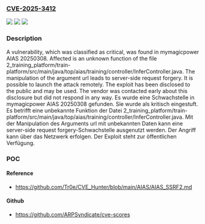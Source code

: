 ### [CVE-2025-3412](https://cve.mitre.org/cgi-bin/cvename.cgi?name=CVE-2025-3412)
![](https://img.shields.io/static/v1?label=Product&message=AIAS&color=blue)
![](https://img.shields.io/static/v1?label=Version&message=20250308%20&color=brightgreen)
![](https://img.shields.io/static/v1?label=Vulnerability&message=Server-Side%20Request%20Forgery&color=brightgreen)

### Description

A vulnerability, which was classified as critical, was found in mymagicpower AIAS 20250308. Affected is an unknown function of the file 2_training_platform/train-platform/src/main/java/top/aias/training/controller/InferController.java. The manipulation of the argument url leads to server-side request forgery. It is possible to launch the attack remotely. The exploit has been disclosed to the public and may be used. The vendor was contacted early about this disclosure but did not respond in any way.
Es wurde eine Schwachstelle in mymagicpower AIAS 20250308 gefunden. Sie wurde als kritisch eingestuft. Es betrifft eine unbekannte Funktion der Datei 2_training_platform/train-platform/src/main/java/top/aias/training/controller/InferController.java. Mit der Manipulation des Arguments url mit unbekannten Daten kann eine server-side request forgery-Schwachstelle ausgenutzt werden. Der Angriff kann über das Netzwerk erfolgen. Der Exploit steht zur öffentlichen Verfügung.

### POC

#### Reference
- https://github.com/Tr0e/CVE_Hunter/blob/main/AIAS/AIAS_SSRF2.md

#### Github
- https://github.com/ARPSyndicate/cve-scores

